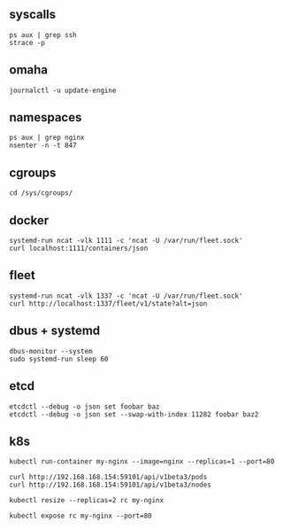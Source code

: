 ## syscalls

```
ps aux | grep ssh
strace -p 
```

## omaha

```
journalctl -u update-engine
```

## namespaces

```
ps aux | grep nginx
nsenter -n -t 847
```

## cgroups

```
cd /sys/cgroups/
```

## docker 

```
systemd-run ncat -vlk 1111 -c 'ncat -U /var/run/fleet.sock'
curl localhost:1111/containers/json
```

## fleet

```
systemd-run ncat -vlk 1337 -c 'ncat -U /var/run/fleet.sock'
curl http://localhost:1337/fleet/v1/state?alt=json
```

## dbus + systemd

```
dbus-monitor --system
sudo systemd-run sleep 60
```

## etcd

```
etcdctl --debug -o json set foobar baz
etcdctl --debug -o json set --swap-with-index 11282 foobar baz2
```

## k8s

```
kubectl run-container my-nginx --image=nginx --replicas=1 --port=80
```

```
curl http://192.168.168.154:59101/api/v1beta3/pods
curl http://192.168.168.154:59101/api/v1beta3/nodes
```

```
kubectl resize --replicas=2 rc my-nginx
```


```
kubectl expose rc my-nginx --port=80
```
